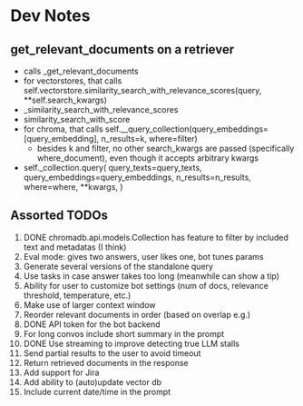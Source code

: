 # Dev Notes

## get_relevant_documents on a retriever

- calls _get_relevant_documents
- for vectorstores, that calls self.vectorstore.similarity_search_with_relevance_scores(query, **self.search_kwargs)
- _similarity_search_with_relevance_scores
- similarity_search_with_score
- for chroma, that calls self.__query_collection(query_embeddings=[query_embedding], n_results=k, where=filter)
  - besides k and filter, no other search_kwargs are passed (specifically where_document),
    even though it accepts arbitrary kwargs
- self._collection.query(
            query_texts=query_texts,
            query_embeddings=query_embeddings,
            n_results=n_results,
            where=where,
            **kwargs,
        )

## Assorted TODOs

1. DONE chromadb.api.models.Collection has feature to filter by included text and metadatas (I think)
2. Eval mode: gives two answers, user likes one, bot tunes params
3. Generate several versions of the standalone query
4. Use tasks in case answer takes too long (meanwhile can show a tip)
5. Ability for user to customize bot settings (num of docs, relevance threshold, temperature, etc.)
6. Make use of larger context window
7. Reorder relevant documents in order (based on overlap e.g.)
8. DONE API token for the bot backend
9. For long convos include short summary in the prompt
10. DONE Use streaming to improve detecting true LLM stalls
11. Send partial results to the user to avoid timeout
12. Return retrieved documents in the response
13. Add support for Jira
14. Add ability to (auto)update vector db
15. Include current date/time in the prompt
